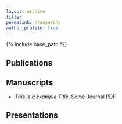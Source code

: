 ```yaml
---
layout: archive
title: 
permalink: /research/
author_profile: true
---
```


{% include base_path %}


## Publications

## Manuscripts

* _This is a example Title_. Some Journal [PDF](files/paper1.pdf)

## Presentations
